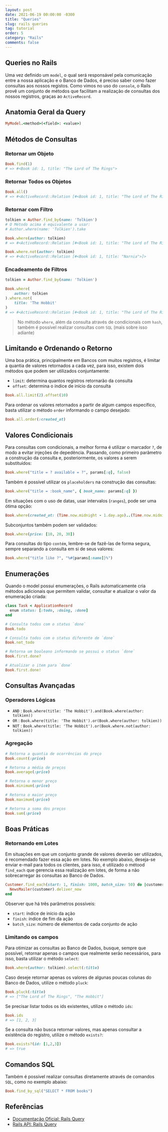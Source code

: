 ```yaml
---
layout: post
date: 2021-06-19 00:00:00 -0300
title: "Queries"
slug: rails queries
tag: tutorial
order: 5
category: "Rails"
comments: false
---
```


## Queries no Rails

Uma vez definido um `model`, o qual será responsável pela comunicação entre a nossa aplicação e o Banco de Dados, é preciso saber como fazer consultas aos nossos registos. Como vimos no uso do `console`, o Rails provê um conjunto de métodos que facilitam a realização de consultas dos nossos registros, graças ao `ActiveRecord`.

## Anatomia Geral da Query

```ruby
MyModel.<method>(<field>: <value>)
```

## Métodos de Consultas

### Retornar um Objeto

```ruby
Book.find(1)
# => #<Book id: 1, title: "The Lord of The Rings"> 
```

### Retornar Todos os Objetos

```ruby
Book.all()
# => #<ActiveRecord::Relation [#<Book id: 1, title: "The Lord of The Rings">, #<Book id:2, title: "The Hobbit">]>
```

### Retornar com Filtro

```ruby
tolkien = Author.find_by(name: 'Tolkien')
# O Método acima é equivalente a usar:
# Author.where(name: 'Tolkien').take

Book.where(author: tolkien)
# => #<ActiveRecord::Relation [#<Book id: 1, title: "The Lord of The Rings">, #<Book id:2, title: "The Hobbit">]>

Book.where.not(author: tolkien)
# => #<ActiveRecord::Relation [#<Book id: 1, title: "Narnia">]>
```

### Encadeamento de Filtros

```ruby
tolkien = Author.find_by(name: 'Tolkien')

Book.where(
    author: tolkien
).where.not(
    title: 'The Hobbit'
)
# => #<ActiveRecord::Relation [#<Book id: 1, title: "The Lord of The Rings">]>
```

> No método `where`, além da consulta através de condicionais com `hash`, também é possível realizar consultas com `SQL` (mais sobre isso adiante)

## Limitando e Ordenando o Retorno

Uma boa prática, principalmente em Bancos com muitos registros, é limitar a quantia de valores retornados a cada vez, para isso, existem dois métodos que podem ser utilizados conjuntamente:

- `limit`: determina quantos registros retornarão da consulta
- `offset`: determina o índice de início da consulta

```ruby
Book.all.limit(2).offset(10)
```

Para ordenar os valores retornados a partir de algum campos específico, basta utilizar o método `order` informando o campo desejado:

```ruby
Book.all.order(:created_at)
```

## Valores Condicionais

Para consultas com condicionais, a melhor forma é utilizar o marcador `?`, de modo a evitar injeções de depedência. Passando, como primeiro parâmetro a construção da consulta e, posteriormente, os valores a serem substituídos:

```ruby
Book.where("title = ? available = ?", params[:q], false)
```

Também é possível utilizar os `placeholders` na construção das consultas:

```ruby
Book.where("title = :book_name", { book_name: params[:q] })
```

Em situações com o uso de datas, usar intervalos (`ranges`), pode ser uma ótima opção:

```ruby
Book.where(created_at: (Time.now.midnight - 1.day.ago)..(Time.now.midnight))
```

Subconjuntos também podem ser validados:

```ruby
Book.where(price: [10, 20, 30])
```

Para consultas do tipo `contém`, lembre-se de fazê-las de forma segura, sempre separando a consulta em si de seus valores:

```ruby
Book.where("title like ?", "%#{params[:name]}%")
```

## Enumerações

Quando o model possui enumerações, o Rails automaticamente cria métodos adicionais que permitem validar, consultar e atualizar o valor da enumeração criada:

```ruby
class Task < ApplicationRecord
  enum status: [:todo, :doing, :done]
end

# Consulta todos com o status `done`
Book.todo

# Consulta todos com o status diferente de `done`
Book.not_todo

# Retorna um booleano informando se possui o status `done`
Book.first.done?

# Atualizar o item para `done`
Book.first.done!
```

## Consultas Avançadas

### Operadores Lógicas

- `AND` : `Book.where(title: 'The Hobbit').and(Book.where(author: tolkien))`
- `OR` : `Book.where(title: 'The Hobbit').or(Book.where(author: tolkien))`
- `NOT` : `Book.where(title: 'The Hobbit').or(Book.where.not(author: tolkien))`

### Agregação

```ruby
# Retorna a quantia de ocorrências do preço
Book.count(:price)

# Retorna a média de preços
Book.average(:price)

# Retorna o menor preço
Book.minimum(:price)

# Retorna o maior preço 
Book.maximum(:price)

# Retorna a soma dos preços
Book.sum(:price)
```

## Boas Práticas

### Retornando em Lotes

Em situações em que um conjunto grande de valores deverão ser utilizados, é recomendado fazer essa ação em lotes. No exemplo abaixo, deseja-se enviar e-mail para todos os clientes, para isso, é utilizado o métood `find_each` que gerencia essa realização em lotes, de forma a não sobrecarregar às consultas ao Banco de Dados.

```ruby
Customer.find_each(start: 1, finish: 1000, batch_size: 50) do |customer|
  NewsMailer(customer).deliver_now
end
```

Observer que há três parâmetros possíveis:

- `start`: índice de início da ação
- `finish`: índice de fim da ação
- `batch_size`: número de elementos de cada conjunto de ação

### Limitando os campos

Para otimizar as consultas ao Banco de Dados, busque, sempre que possível, retornar apenas o campos que realmente serão necessários, para isso, basta utilizar o método `select`:

```ruby
Book.where(author: tolkien).select(:title)
```

Caso deseje retornar apenas os valores de algunas poucas colunas do Banco de Dados, utilize o método `pluck`:

```ruby
Book.pluck(:title)
# => ["The Lord of The Rings", "The Hobbit"]
```

Se precisar listar todos os ids existentes, utilize o método `ids`:

```ruby
Book.ids
# => [1, 2, 3]
```

Se a consulta não busca retornar valores, mas apenas consultar a existência do registro, utilize o método `exists?`:

```ruby
Book.exists?(id: [1,2,3])
# => true
```

## Comandos SQL

Também é possível realizar consultas diretamente através de comandos `SQL`, como no exemplo abaixo:

```ruby
Book.find_by_sql("SELECT * FROM books")
```

## Referências
- [Documentação Oficial: Rails Query](https://guides.rubyonrails.org/active_record_querying.html)
- [Rails API: Rails Query](https://api.rubyonrails.org/v6.1.0/classes/ActiveRecord/QueryMethods.html)
